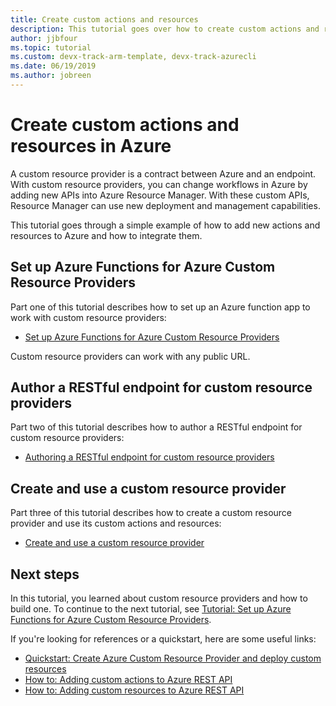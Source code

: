 ```yaml
---
title: Create custom actions and resources
description: This tutorial goes over how to create custom actions and resources in Azure Resource Manager. It also shows how custom workflows interoperate with Azure Resource Manager Templates, Azure CLI, Azure Policy, and Azure Activity Log.
author: jjbfour
ms.topic: tutorial
ms.custom: devx-track-arm-template, devx-track-azurecli
ms.date: 06/19/2019
ms.author: jobreen
---
```


# Create custom actions and resources in Azure

A custom resource provider is a contract between Azure and an endpoint. With custom resource providers, you can change workflows in Azure by adding new APIs into Azure Resource Manager. With these custom APIs, Resource Manager can use new deployment and management capabilities.

This tutorial goes through a simple example of how to add new actions and resources to Azure and how to integrate them.

## Set up Azure Functions for Azure Custom Resource Providers

Part one of this tutorial describes how to set up an Azure function app to work with custom resource providers:

- [Set up Azure Functions for Azure Custom Resource Providers](./tutorial-custom-providers-function-setup.md)

Custom resource providers can work with any public URL.

## Author a RESTful endpoint for custom resource providers

Part two of this tutorial describes how to author a RESTful endpoint for custom resource providers:

- [Authoring a RESTful endpoint for custom resource providers](./tutorial-custom-providers-function-authoring.md)

## Create and use a custom resource provider

Part three of this tutorial describes how to create a custom resource provider and use its custom actions and resources:

- [Create and use a custom resource provider](./tutorial-custom-providers-create.md)

## Next steps

In this tutorial, you learned about custom resource providers and how to build one. To continue to the next tutorial, see [Tutorial: Set up Azure Functions for Azure Custom Resource Providers](./tutorial-custom-providers-function-setup.md).

If you're looking for references or a quickstart, here are some useful links:

- [Quickstart: Create Azure Custom Resource Provider and deploy custom resources](./create-custom-provider.md)
- [How to: Adding custom actions to Azure REST API](./custom-providers-action-endpoint-how-to.md)
- [How to: Adding custom resources to Azure REST API](./custom-providers-resources-endpoint-how-to.md)
